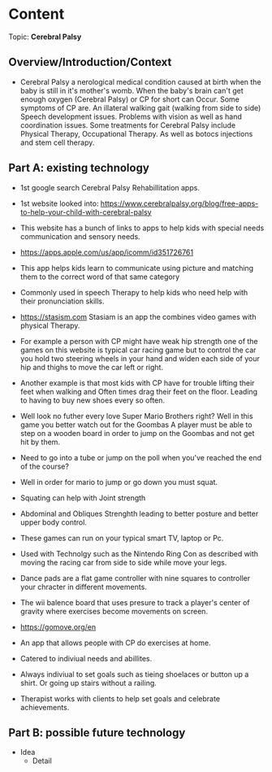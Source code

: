 # Content
Topic: **Cerebral Palsy**

## Overview/Introduction/Context
* Cerebral Palsy a nerological medical  condition caused at birth when the baby is still in it's mother's womb. When the baby's brain can't get enough oxygen (Cerebral Palsy) or CP for short  can Occur. Some symptoms of CP are. An illateral walking gait (walking from side to side) Speech development issues. Problems with vision as well as hand coordination issues. Some treatments for Cerebral Palsy include Physical Therapy, Occupational Therapy. As well as botocs injections and stem cell therapy. 

## Part A: existing technology
* 1st google search Cerebral Palsy Rehabillitation apps.
* 1st website looked into: https://www.cerebralpalsy.org/blog/free-apps-to-help-your-child-with-cerebral-palsy
* This website has a bunch of links to apps to help kids with special needs communication and sensory needs.
  
*  https://apps.apple.com/us/app/icomm/id351726761
*  This app helps kids learn to communicate using picture and matching them to the correct word of that same category
*   Commonly used in speech Therapy to help kids who need help with their pronunciation skills.
  
*  https://stasism.com Stasiam is an app the combines video games with physical Therapy.
*  For example a person with CP might have weak  hip strength one of the games on this website is typical car racing game but to control the car you hold two steering wheels in your hand and widen each side of your hip and thighs to move the car left or right.
*  Another example is that most kids with CP have for trouble lifting their feet when walking and Often times drag their feet on the floor. Leading to having to buy new shoes every so often.
*  Well look no futher every love Super Mario Brothers right? Well in this game you better watch out for the Goombas A player must be able to step on a wooden board in order to jump on the Goombas and not get hit by them.
*  Need to go into a tube or jump on the poll when you've reached the end of the course?
*  Well in order for mario to jump or go down you must squat.
*  Squating can help with Joint strength
*  Abdominal and Obliques Strenghth leading to better posture and better upper body control.

*  These games can run on your typical smart TV, laptop or Pc.
*  Used with Technolgy such as the Nintendo Ring Con as described with moving the racing car from side to side while move your legs.
*  Dance pads are a flat game controller with nine squares to controller your chracter in different movements.
*  The wii balence board that uses presure to track a player's center of gravity where exercises become movements on screen.
  
*  https://gomove.org/en
*  An app that allows people with CP do exercises at home.
*  Catered to indiviual needs and abillites.
*  Always indiviual to set goals such as tieing shoelaces or button up a shirt. Or going up stairs without a railing.
*  Therapist works with clients to help set goals and celebrate achievements.

## Part B: possible future technology
* Idea
  * Detail
